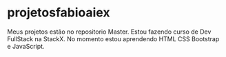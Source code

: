 # projetosfabioaiex
Meus projetos estão no repositorio Master.
Estou fazendo curso de Dev FullStack na StackX.
No momento estou aprendendo HTML CSS Bootstrap e JavaScript.
